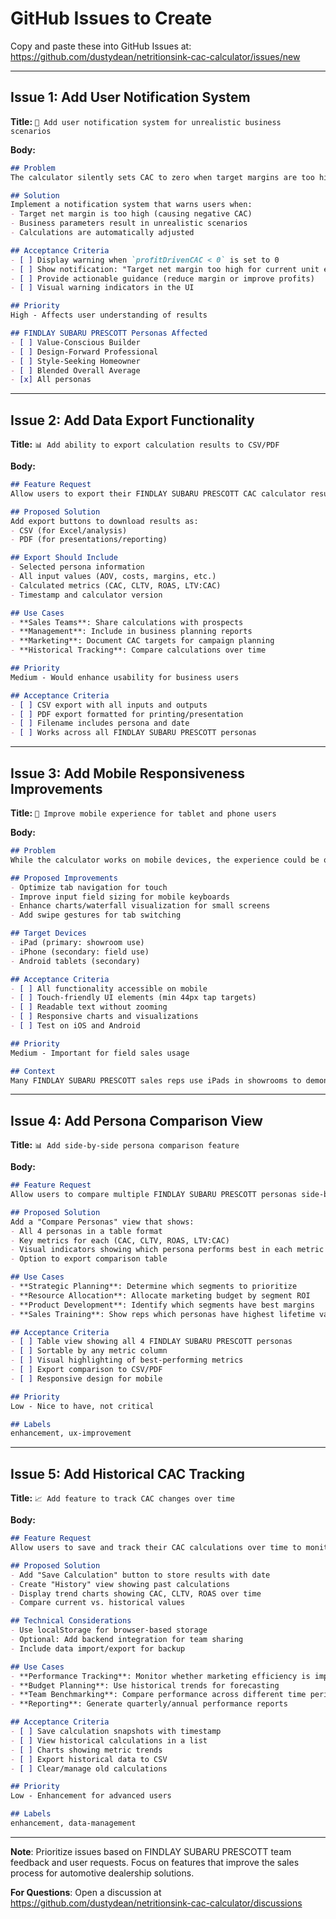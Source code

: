 # GitHub Issues to Create

Copy and paste these into GitHub Issues at: https://github.com/dustydean/netritionsink-cac-calculator/issues/new

---

## Issue 1: Add User Notification System

**Title:** `🚨 Add user notification system for unrealistic business scenarios`

**Body:**
```markdown
## Problem
The calculator silently sets CAC to zero when target margins are too high, leaving users confused about why their results changed.

## Solution
Implement a notification system that warns users when:
- Target net margin is too high (causing negative CAC)
- Business parameters result in unrealistic scenarios
- Calculations are automatically adjusted

## Acceptance Criteria
- [ ] Display warning when `profitDrivenCAC < 0` is set to 0
- [ ] Show notification: "Target net margin too high for current unit economics"
- [ ] Provide actionable guidance (reduce margin or improve profits)
- [ ] Visual warning indicators in the UI

## Priority
High - Affects user understanding of results

## FINDLAY SUBARU PRESCOTT Personas Affected
- [ ] Value-Conscious Builder
- [ ] Design-Forward Professional
- [ ] Style-Seeking Homeowner
- [ ] Blended Overall Average
- [x] All personas
```

---

## Issue 2: Add Data Export Functionality

**Title:** `📊 Add ability to export calculation results to CSV/PDF`

**Body:**
```markdown
## Feature Request
Allow users to export their FINDLAY SUBARU PRESCOTT CAC calculator results for sharing with sales teams, management, or analysis.

## Proposed Solution
Add export buttons to download results as:
- CSV (for Excel/analysis)
- PDF (for presentations/reporting)

## Export Should Include
- Selected persona information
- All input values (AOV, costs, margins, etc.)
- Calculated metrics (CAC, CLTV, ROAS, LTV:CAC)
- Timestamp and calculator version

## Use Cases
- **Sales Teams**: Share calculations with prospects
- **Management**: Include in business planning reports
- **Marketing**: Document CAC targets for campaign planning
- **Historical Tracking**: Compare calculations over time

## Priority
Medium - Would enhance usability for business users

## Acceptance Criteria
- [ ] CSV export with all inputs and outputs
- [ ] PDF export formatted for printing/presentation
- [ ] Filename includes persona and date
- [ ] Works across all FINDLAY SUBARU PRESCOTT personas
```

---

## Issue 3: Add Mobile Responsiveness Improvements

**Title:** `📱 Improve mobile experience for tablet and phone users`

**Body:**
```markdown
## Problem
While the calculator works on mobile devices, the experience could be optimized for smaller screens, especially for sales reps using tablets in showrooms or at trade shows.

## Proposed Improvements
- Optimize tab navigation for touch
- Improve input field sizing for mobile keyboards
- Enhance charts/waterfall visualization for small screens
- Add swipe gestures for tab switching

## Target Devices
- iPad (primary: showroom use)
- iPhone (secondary: field use)
- Android tablets (secondary)

## Acceptance Criteria
- [ ] All functionality accessible on mobile
- [ ] Touch-friendly UI elements (min 44px tap targets)
- [ ] Readable text without zooming
- [ ] Responsive charts and visualizations
- [ ] Test on iOS and Android

## Priority
Medium - Important for field sales usage

## Context
Many FINDLAY SUBARU PRESCOTT sales reps use iPads in showrooms to demonstrate value propositions to builders and designers.
```

---

## Issue 4: Add Persona Comparison View

**Title:** `📊 Add side-by-side persona comparison feature`

**Body:**
```markdown
## Feature Request
Allow users to compare multiple FINDLAY SUBARU PRESCOTT personas side-by-side to understand which customer segments offer the best unit economics.

## Proposed Solution
Add a "Compare Personas" view that shows:
- All 4 personas in a table format
- Key metrics for each (CAC, CLTV, ROAS, LTV:CAC)
- Visual indicators showing which persona performs best in each metric
- Option to export comparison table

## Use Cases
- **Strategic Planning**: Determine which segments to prioritize
- **Resource Allocation**: Allocate marketing budget by segment ROI
- **Product Development**: Identify which segments have best margins
- **Sales Training**: Show reps which personas have highest lifetime value

## Acceptance Criteria
- [ ] Table view showing all 4 FINDLAY SUBARU PRESCOTT personas
- [ ] Sortable by any metric column
- [ ] Visual highlighting of best-performing metrics
- [ ] Export comparison to CSV/PDF
- [ ] Responsive design for mobile

## Priority
Low - Nice to have, not critical

## Labels
enhancement, ux-improvement
```

---

## Issue 5: Add Historical CAC Tracking

**Title:** `📈 Add feature to track CAC changes over time`

**Body:**
```markdown
## Feature Request
Allow users to save and track their CAC calculations over time to monitor trends and measure improvements.

## Proposed Solution
- Add "Save Calculation" button to store results with date
- Create "History" view showing past calculations
- Display trend charts showing CAC, CLTV, ROAS over time
- Compare current vs. historical values

## Technical Considerations
- Use localStorage for browser-based storage
- Optional: Add backend integration for team sharing
- Include data import/export for backup

## Use Cases
- **Performance Tracking**: Monitor whether marketing efficiency is improving
- **Budget Planning**: Use historical trends for forecasting
- **Team Benchmarking**: Compare performance across different time periods
- **Reporting**: Generate quarterly/annual performance reports

## Acceptance Criteria
- [ ] Save calculation snapshots with timestamp
- [ ] View historical calculations in a list
- [ ] Charts showing metric trends
- [ ] Export historical data to CSV
- [ ] Clear/manage old calculations

## Priority
Low - Enhancement for advanced users

## Labels
enhancement, data-management
```

---

**Note**: Prioritize issues based on FINDLAY SUBARU PRESCOTT team feedback and user requests. Focus on features that improve the sales process for automotive dealership solutions.

**For Questions**: Open a discussion at https://github.com/dustydean/netritionsink-cac-calculator/discussions

